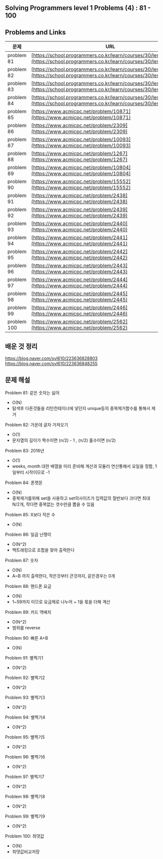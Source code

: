 
## Solving Programmers level 1 Problems (4) : 81 - 100
## Problems and Links

| 문제 | URL |
| --- | --- |
| problem 81 | [https://school.programmers.co.kr/learn/courses/30/lessons/12906](https://school.programmers.co.kr/learn/courses/30/lessons/12906) |
| problem 82 | [https://school.programmers.co.kr/learn/courses/30/lessons/12903](https://school.programmers.co.kr/learn/courses/30/lessons/12903) |
| problem 83 | [https://school.programmers.co.kr/learn/courses/30/lessons/12901](https://school.programmers.co.kr/learn/courses/30/lessons/12901) |
| problem 84 | [https://school.programmers.co.kr/learn/courses/30/lessons/1845](https://school.programmers.co.kr/learn/courses/30/lessons/1845) |
| problem 85 | [https://www.acmicpc.net/problem/10871](https://www.acmicpc.net/problem/10871) |
| problem 86 | [https://www.acmicpc.net/problem/2309](https://www.acmicpc.net/problem/2309)   | 
| problem 87 | [https://www.acmicpc.net/problem/10093](https://www.acmicpc.net/problem/10093) |
| problem 88 | [https://www.acmicpc.net/problem/1267](https://www.acmicpc.net/problem/1267) |
| problem 89 | [https://www.acmicpc.net/problem/10804](https://www.acmicpc.net/problem/10804) |
| problem 90 | [https://www.acmicpc.net/problem/15552](https://www.acmicpc.net/problem/15552) |
| problem 91 | [https://www.acmicpc.net/problem/2438](https://www.acmicpc.net/problem/2438) |
| problem 92 | [https://www.acmicpc.net/problem/2439](https://www.acmicpc.net/problem/2439) |
| problem 93 | [https://www.acmicpc.net/problem/2440](https://www.acmicpc.net/problem/2440) |
| problem 94 | [https://www.acmicpc.net/problem/2441](https://www.acmicpc.net/problem/2441) |
| problem 95 | [https://www.acmicpc.net/problem/2442](https://www.acmicpc.net/problem/2442) |
| problem 96 | [https://www.acmicpc.net/problem/2443](https://www.acmicpc.net/problem/2443) |
| problem 97 | [https://www.acmicpc.net/problem/2444](https://www.acmicpc.net/problem/2444) |
| problem 98 | [https://www.acmicpc.net/problem/2445](https://www.acmicpc.net/problem/2445) |
| problem 99 | [https://www.acmicpc.net/problem/2446](https://www.acmicpc.net/problem/2446) |
| problem 100 | [https://www.acmicpc.net/problem/2562](https://www.acmicpc.net/problem/2562) |



## 배운 것 정리 
  
https://blog.naver.com/syl610/223636828803 <br>
https://blog.naver.com/syl610/223636848255 <br>


## 문제 해설
Problem 81: 같은 숫자는 싫어 <br> 
- O(N) <br>
- 탐색후 다른것들을 리턴컨테이너에 넣던지 unique등의 중복제거함수를 통해서 제거<br>

Problem 82: 가운데 글자 가져오기 <br> 
- O(1) <br>
- 문자열의 길이가 짝수이면 (n/2) - 1 , (n/2) 홀수이면 (n/2) <br>

Problem 83: 2016년 <br> 
- O(1) <br>
- weeks, month 대한 배열을 미리 준비해 계산과 모듈러 연산통해서 요일을 정함, 1일부터 시작이므로 -1<br>

Problem 84: 폰켓몬<br> 
- O(N) <br>
- 중복제거를위해 set을 사용하고 set의사이즈가 입력값의 절반보다 크다면 최대 N/2개, 작다면 중복없는 갯수만큼 뽑을 수 있음<br>

Problem 85: X보다 작은 수<br> 
- O(N) <br>

Problem 86: 일곱 난쟁이<br> 
- O(N^2)<br>
- 백트래킹으로 조합을 찾아 출력한다<br>

Problem 87: 숫자<br> 
- O(N) <br>
- A~B 까지 출력한다, 작은것부터 큰것까지, 같은경우는 0개<br>

Problem 88: 핸드폰 요금<br> 
- O(N) <br>
- 1~59까지 이므로 요금제로 나누어 + 1을 몫을 더해 계산<br>

Problem 89: 카드 역배치<br> 
- O(N^2)<br>
- 범위를 reverse<br>

Problem 90: 빠른 A+B<br> 
- O(N) <br>

Problem 91: 별찍기1<br> 
- O(N^2) <br>

Problem 92: 별찍기2<br>
- O(N^2) <br>

Problem 93: 별찍기3<br> 
- O(N^2) <br>

Problem 94: 별찍기4<br> 
- O(N^2) <br>

Problem 95: 별찍기5<br>
- O(N^2) <br>

Problem 96: 별찍기6<br>
- O(N^2) <br>

Problem 97: 별찍기7<br>
- O(N^2) <br>

Problem 98: 별찍기8<br>
- O(N^2) <br>

Problem 99: 별찍기9<br>
- O(N^2) <br>

Problem 100: 최댓값<br> 
- O(N) <br>
- 최댓값비교저장 <br>


 
